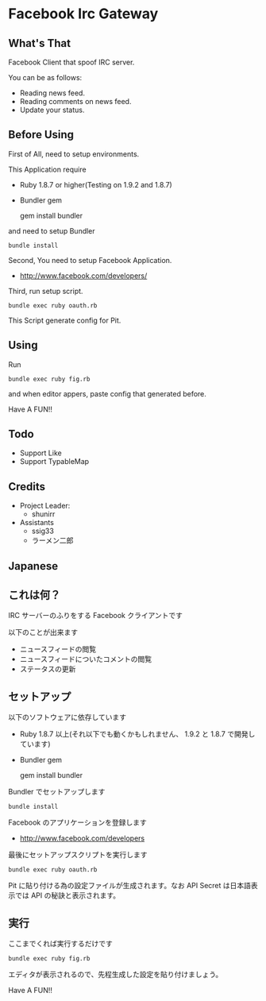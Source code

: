 # Facebook Irc Gateway

## What's That
Facebook Client that spoof IRC server.

You can be as follows:

- Reading news feed.
- Reading comments on news feed.
- Update your status.

## Before Using
First of All, need to setup environments.

This Application require

- Ruby 1.8.7 or higher(Testing on 1.9.2 and 1.8.7)
- Bundler gem

    gem install bundler

and need to setup Bundler

    bundle install

Second, You need to setup Facebook Application.

- http://www.facebook.com/developers/

Third, run setup script.

    bundle exec ruby oauth.rb

This Script generate config for Pit.

## Using
Run

    bundle exec ruby fig.rb

and when editor appers, paste config that generated before.

Have A FUN!!

## Todo
- Support Like
- Support TypableMap

## Credits
- Project Leader:
  - shunirr
- Assistants
  - ssig33
  - ラーメン二郎


## Japanese
## これは何？
IRC サーバーのふりをする Facebook クライアントです

以下のことが出来ます

- ニュースフィードの閲覧
- ニュースフィードについたコメントの閲覧
- ステータスの更新


## セットアップ
以下のソフトウェアに依存しています

- Ruby 1.8.7 以上(それ以下でも動くかもしれません、 1.9.2 と 1.8.7 で開発しています)
- Bundler gem

    gem install bundler

Bundler でセットアップします

    bundle install

Facebook のアプリケーションを登録します

- http://www.facebook.com/developers

最後にセットアップスクリプトを実行します

    bundle exec ruby oauth.rb

Pit に貼り付ける為の設定ファイルが生成されます。なお API Secret は日本語表示では API の秘訣と表示されます。

## 実行
ここまでくれば実行するだけです

    bundle exec ruby fig.rb

エディタが表示されるので、先程生成した設定を貼り付けましょう。

Have A FUN!!

